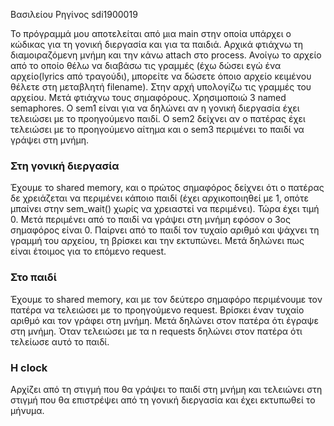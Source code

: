 Βασιλείου Ρηγίνος sdi1900019

Το πρόγραμμά μου αποτελείται από μια main στην οποία υπάρχει ο κώδικας για τη γονική 
διεργασία και για τα παιδιά. Αρχικά φτιάχνω τη διαμοιραζόμενη μνήμη και την κάνω attach 
στο process. Ανοίγω το αρχείο από το οποίο θέλω να διαβάσω τις γραμμές (έχω δώσει εγώ 
ένα αρχείο(lyrics από τραγούδι), μπορείτε να δώσετε όποιο αρχείο κειμένου θέλετε στη 
μεταβλητή filename). Στην αρχή υπολογίζω τις γραμμές του αρχείου. Μετά φτιάχνω τους 
σημαφόρους. Χρησιμοποιώ 3 named semaphores. Ο sem1 είναι για να δηλώνει αν η γονική 
διεργασία έχει τελειώσει με το προηγούμενο παιδί. Ο sem2 δείχνει αν ο πατέρας έχει τελειώσει
με το προηγούμενο αίτημα και ο sem3 περιμένει το παιδί να γράψει στη μνήμη.

### Στη γονική διεργασία
Έχουμε το shared memory, και ο πρώτος σημαφόρος δείχνει ότι ο πατέρας δε χρειάζεται 
να περιμένει κάποιο παιδί (έχει αρχικοποιηθεί με 1, οπότε μπαίνει στην sem_wait()
χωρίς να χρειαστεί να περιμένει). Τώρα έχει τιμή 0. Μετά περιμένει από το παιδί να 
γράψει στη μνήμη εφόσον ο 3ος σημαφόρος είναι 0. Παίρνει από το παιδί τον τυχαίο 
αριθμό και ψάχνει τη γραμμή του αρχείου, τη βρίσκει και την εκτυπώνει. Μετά δηλώνει 
πως είναι έτοιμος για το επόμενο request.

### Στο παιδί 
Έχουμε το shared memory, και με τον δεύτερο σημαφόρο περιμένουμε τον πατέρα να 
τελειώσει με το προηγούμενο request. Βρίσκει έναν τυχαίο αριθμό και τον γράφει στη μνήμη.
Μετά δηλώνει στον πατέρα ότι έγραψε στη μνήμη. Όταν τελειώσει με τα n requests 
δηλώνει στον πατέρα ότι τελείωσε αυτό το παιδί.


### Η clock 
Αρχίζει από τη στιγμή που θα γράψει το παιδί στη μνήμη και τελειώνει στη στιγμή 
που θα επιστρέψει από τη γονική διεργασία και έχει εκτυπωθεί το μήνυμα.
